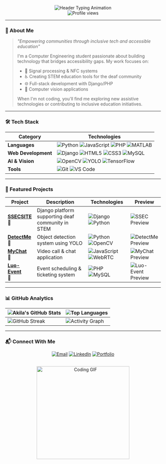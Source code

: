 <!-- Dynamic header with typing animation -->
<div align="center">
  <img src="https://readme-typing-svg.herokuapp.com?font=Fira+Code&size=30&duration=4000&pause=1000&color=38F752&center=true&vCenter=true&width=700&lines=Hi+👋+I'm+Akila+Joseph;Computer+Engineer+⚡;Full+Stack+Developer+🌐;NFC+Systems+Enthusiast+🔐;Inclusive+Tech+Advocate+♿" alt="Header Typing Animation" />
</div>

<div align="center">
  <img src="https://komarev.com/ghpvc/?username=AkilaJoseph&color=blueviolet&style=flat-square" alt="Profile views" /> 
</div>

---

### 🚀 About Me
> *"Empowering communities through inclusive tech and accessible education"*
>
> I'm a Computer Engineering student passionate about building technology that bridges accessibility gaps. My work focuses on:
> - 🔬 Signal processing & NFC systems
> - ♿ Creating STEM education tools for the deaf community
> - 🌐 Full-stack development with Django/PHP
> - 🤖 Computer vision applications
>
> When I'm not coding, you'll find me exploring new assistive technologies or contributing to inclusive education initiatives.

---

### 🛠️ Tech Stack
<div align="center">
  
| **Category**       | **Technologies**                                                                                                                                                                                                                                                                                                                                 |
|--------------------|-------------------------------------------------------------------------------------------------------------------------------------------------------------------------------------------------------------------------------------------------------------------------------------------------------------------------------------------------|
| **Languages**      | ![Python](https://img.shields.io/badge/Python-3776AB?logo=python&logoColor=white) ![JavaScript](https://img.shields.io/badge/JavaScript-F7DF1E?logo=javascript&logoColor=black) ![PHP](https://img.shields.io/badge/PHP-777BB4?logo=php&logoColor=white) ![MATLAB](https://img.shields.io/badge/MATLAB-orange?logo=mathworks&logoColor=white) |
| **Web Development** | ![Django](https://img.shields.io/badge/Django-092E20?logo=django&logoColor=white) ![HTML5](https://img.shields.io/badge/HTML5-E34F26?logo=html5&logoColor=white) ![CSS3](https://img.shields.io/badge/CSS3-1572B6?logo=css3&logoColor=white) ![MySQL](https://img.shields.io/badge/MySQL-4479A1?logo=mysql&logoColor=white)                 |
| **AI & Vision**    | ![OpenCV](https://img.shields.io/badge/OpenCV-5C3EE8?logo=opencv&logoColor=white) ![YOLO](https://img.shields.io/badge/YOLO-00FFFF?logo=yolo&logoColor=black) ![TensorFlow](https://img.shields.io/badge/TensorFlow-FF6F00?logo=tensorflow&logoColor=white)                                                                                 |
| **Tools**          | ![Git](https://img.shields.io/badge/Git-F05032?logo=git&logoColor=white) ![VS Code](https://img.shields.io/badge/VS_Code-007ACC?logo=visual-studio-code&logoColor=white)                                                                                                                                                                    |

</div>

---

### 🌟 Featured Projects

<div align="center">

| Project | Description | Technologies | Preview |
|---------|-------------|--------------|---------|
| **[SSECSITE](https://github.com/AkilaJoseph/SSECSITE)** <br> 🧬 | Django platform supporting deaf community in STEM | ![Django](https://img.shields.io/badge/-Django-092E20) ![Python](https://img.shields.io/badge/-Python-3776AB) | ![SSEC Preview](https://via.placeholder.com/400x200/092E20/FFFFFF?text=SSEC+Preview) |
| **[DetectMe](https://github.com/AkilaJoseph/DetectMe)** <br> 🤖 | Object detection system using YOLO | ![Python](https://img.shields.io/badge/-Python-3776AB) ![OpenCV](https://img.shields.io/badge/-OpenCV-5C3EE8) | ![DetectMe Preview](https://via.placeholder.com/400x200/5C3EE8/FFFFFF?text=DetectMe+Preview) |
| **[MyChat](https://github.com/AkilaJoseph/MyChat)** <br> 💬 | Video call & chat application | ![JavaScript](https://img.shields.io/badge/-JavaScript-F7DF1E) ![WebRTC](https://img.shields.io/badge/-WebRTC-333333) | ![MyChat Preview](https://via.placeholder.com/400x200/F7DF1E/000000?text=MyChat+Preview) |
| **[Luo-Event](https://github.com/AkilaJoseph/Luo-Event)** <br> 📅 | Event scheduling & ticketing system | ![PHP](https://img.shields.io/badge/-PHP-777BB4) ![MySQL](https://img.shields.io/badge/-MySQL-4479A1) | ![Luo-Event Preview](https://via.placeholder.com/400x200/777BB4/FFFFFF?text=Luo+Event) |

</div>

---

### 📊 GitHub Analytics
<div align="center">
  
| ![Akila's GitHub Stats](https://github-readme-stats.vercel.app/api?username=AkilaJoseph&show_icons=true&theme=tokyonight&include_all_commits=true) | ![Top Languages](https://github-readme-stats.vercel.app/api/top-langs/?username=AkilaJoseph&layout=compact&theme=tokyonight&langs_count=8) |
|---------------------------------------------------------------------------------------------------------------------------------------------------|-------------------------------------------------------------------------------------------------------------------------------------------|
| ![GitHub Streak](https://github-readme-streak-stats.herokuapp.com/?user=AkilaJoseph&theme=tokyonight)                                                                 | ![Activity Graph](https://github-readme-activity-graph.vercel.app/graph?username=AkilaJoseph&theme=github-compact)                         |

</div>

---

### 📬 Connect With Me
<div align="center">
  
[![Email](https://img.shields.io/badge/Email-akilabodyjoseph@gmail.com-EA4335?logo=gmail&logoColor=white)](mailto:akilabodyjoseph@gmail.com)
[![LinkedIn](https://img.shields.io/badge/LinkedIn-Akila_Joseph-0A66C2?logo=linkedin&logoColor=white)](https://linkedin.com/in/akila-joseph-382045314)
[![Portfolio](https://img.shields.io/badge/Portfolio-akila.luotech.co.tz-FF4088?logo=google-chrome&logoColor=white)](https://akila.luotech.co.tz)


</div>

<!-- Fun element at bottom -->
<div align="center">
  <br>
  <img src="https://media.giphy.com/media/qgQUggAC3Pfv687qPC/giphy.gif" width="300" alt="Coding GIF">
</div>
